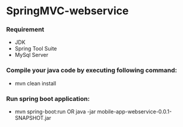 # SpringMVC-webservice

### Requirement
 - JDK
 - Spring Tool Suite
 - MySql Server
 
### Compile your java code by executing following command:
 - mvn clean install 
 
### Run spring boot application:
 - mvn spring-boot:run OR java -jar mobile-app-webservice-0.0.1-SNAPSHOT.jar
 

